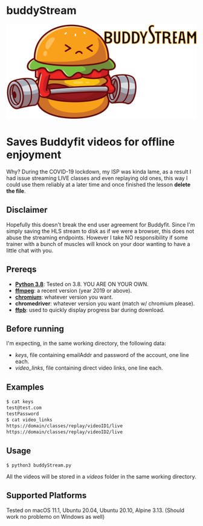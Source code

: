 # buddyStream

![buddyStream](assets/logo.png)

# Saves Buddyfit videos for offline enjoyment

Why? During the COVID-19 lockdown, my ISP was kinda lame, as a result I had issue streaming LIVE classes and even replaying old ones, this way I could use them reliably at a later time and once finished the lesson **delete the file**.

## Disclaimer

Hopefully this doesn't break the end user agreement for Buddyfit. Since I'm simply saving the HLS stream to disk as if we were a browser, this does not abuse the streaming endpoints. However I take NO responsibility if some trainer with a bunch of muscles will knock on your door wanting to have a little chat with you.

## Prereqs

- [**Python 3.8**][python]: Tested on 3.8. YOU ARE ON YOUR OWN.
- [**ffmpeg**][ffmpeg]: a recent version (year 2019 or above).
- [**chromium**][chromium]: whatever version you want.
- **chromedriver**: whatever version you want (match w/ chromium please).
- [**ffpb**][ffpb]: used to quickly display progress bar during download.


[ffmpeg]: https://www.ffmpeg.org/download.html
[python]: https://www.python.org/downloads/
[chromium]: https://www.chromium.org/getting-involved/download-chromium
[ffpb]: https://github.com/althonos/ffpb

## Before running
I'm expecting, in the same working directory, the following data:
- *keys*, file containing emailAddr and password of the account, one line each.
- *video_links*, file containing direct video links, one line each.

## Examples
```
$ cat keys
test@test.com
testPassword
$ cat video_links
https://domain/classes/replay/videoID1/live
https://domain/classes/replay/videoID2/live
```

## Usage

```
$ python3 buddyStream.py
```
All the videos will be stored in a *videos* folder in the same working directory.

## Supported Platforms
Tested on macOS 11.1, Ubuntu 20.04, Ubuntu 20.10, Alpine 3.13. (Should work no problemo on Windows as well)
